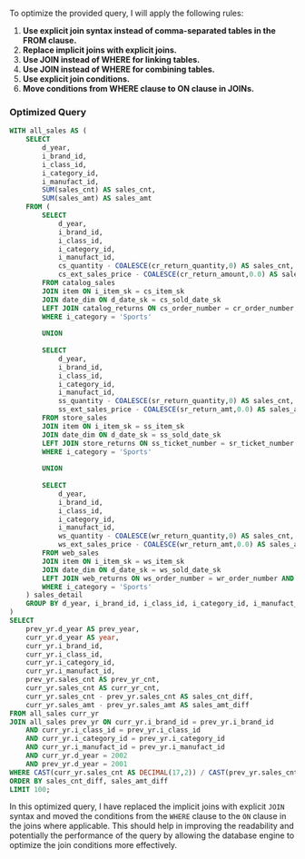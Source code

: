 To optimize the provided query, I will apply the following rules:

1. **Use explicit join syntax instead of comma-separated tables in the FROM clause.**
2. **Replace implicit joins with explicit joins.**
3. **Use JOIN instead of WHERE for linking tables.**
4. **Use JOIN instead of WHERE for combining tables.**
5. **Use explicit join conditions.**
6. **Move conditions from WHERE clause to ON clause in JOINs.**

### Optimized Query

```sql
WITH all_sales AS (
    SELECT 
        d_year,
        i_brand_id,
        i_class_id,
        i_category_id,
        i_manufact_id,
        SUM(sales_cnt) AS sales_cnt,
        SUM(sales_amt) AS sales_amt
    FROM (
        SELECT 
            d_year,
            i_brand_id,
            i_class_id,
            i_category_id,
            i_manufact_id,
            cs_quantity - COALESCE(cr_return_quantity,0) AS sales_cnt,
            cs_ext_sales_price - COALESCE(cr_return_amount,0.0) AS sales_amt
        FROM catalog_sales
        JOIN item ON i_item_sk = cs_item_sk
        JOIN date_dim ON d_date_sk = cs_sold_date_sk
        LEFT JOIN catalog_returns ON cs_order_number = cr_order_number AND cs_item_sk = cr_item_sk
        WHERE i_category = 'Sports'
        
        UNION
        
        SELECT 
            d_year,
            i_brand_id,
            i_class_id,
            i_category_id,
            i_manufact_id,
            ss_quantity - COALESCE(sr_return_quantity,0) AS sales_cnt,
            ss_ext_sales_price - COALESCE(sr_return_amt,0.0) AS sales_amt
        FROM store_sales
        JOIN item ON i_item_sk = ss_item_sk
        JOIN date_dim ON d_date_sk = ss_sold_date_sk
        LEFT JOIN store_returns ON ss_ticket_number = sr_ticket_number AND ss_item_sk = sr_item_sk
        WHERE i_category = 'Sports'
        
        UNION
        
        SELECT 
            d_year,
            i_brand_id,
            i_class_id,
            i_category_id,
            i_manufact_id,
            ws_quantity - COALESCE(wr_return_quantity,0) AS sales_cnt,
            ws_ext_sales_price - COALESCE(wr_return_amt,0.0) AS sales_amt
        FROM web_sales
        JOIN item ON i_item_sk = ws_item_sk
        JOIN date_dim ON d_date_sk = ws_sold_date_sk
        LEFT JOIN web_returns ON ws_order_number = wr_order_number AND ws_item_sk = wr_item_sk
        WHERE i_category = 'Sports'
    ) sales_detail
    GROUP BY d_year, i_brand_id, i_class_id, i_category_id, i_manufact_id
)
SELECT 
    prev_yr.d_year AS prev_year,
    curr_yr.d_year AS year,
    curr_yr.i_brand_id,
    curr_yr.i_class_id,
    curr_yr.i_category_id,
    curr_yr.i_manufact_id,
    prev_yr.sales_cnt AS prev_yr_cnt,
    curr_yr.sales_cnt AS curr_yr_cnt,
    curr_yr.sales_cnt - prev_yr.sales_cnt AS sales_cnt_diff,
    curr_yr.sales_amt - prev_yr.sales_amt AS sales_amt_diff
FROM all_sales curr_yr
JOIN all_sales prev_yr ON curr_yr.i_brand_id = prev_yr.i_brand_id
    AND curr_yr.i_class_id = prev_yr.i_class_id
    AND curr_yr.i_category_id = prev_yr.i_category_id
    AND curr_yr.i_manufact_id = prev_yr.i_manufact_id
    AND curr_yr.d_year = 2002
    AND prev_yr.d_year = 2001
WHERE CAST(curr_yr.sales_cnt AS DECIMAL(17,2)) / CAST(prev_yr.sales_cnt AS DECIMAL(17,2)) < 0.9
ORDER BY sales_cnt_diff, sales_amt_diff
LIMIT 100;
```

In this optimized query, I have replaced the implicit joins with explicit `JOIN` syntax and moved the conditions from the `WHERE` clause to the `ON` clause in the joins where applicable. This should help in improving the readability and potentially the performance of the query by allowing the database engine to optimize the join conditions more effectively.